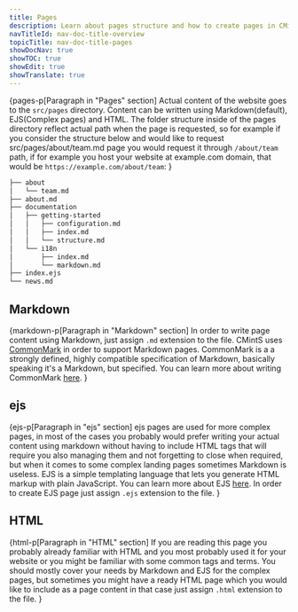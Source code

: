 ```yaml
---
title: Pages
description: Learn about pages structure and how to create pages in CMintS using Markdown, ejs and HTML.
navTitleId: nav-doc-title-overview
topicTitle: nav-doc-title-pages
showDocNav: true
showTOC: true
showEdit: true
showTranslate: true
---
```


{pages-p[Paragraph in "Pages" section]
Actual content of the website goes to the `src/pages` directory. Content can be
written using Markdown(default), EJS(Complex pages) and HTML. The folder
structure inside of the pages directory reflect actual path when the page is
requested, so for example if you consider the structure below and would like to
request src/pages/about/team.md page you would request it through `/about/team`
path, if for example you host your website at example.com domain, that would be
`https://example.com/about/team`:
}

```bash
├── about
│   └── team.md
├── about.md
├── documentation
│   ├── getting-started
│   │   ├── configuration.md
│   │   ├── index.md
│   │   └── structure.md
│   └── i18n
│       ├── index.md
│       └── markdown.md
├── index.ejs
└── news.md
```

## Markdown

{markdown-p[Paragraph in "Markdown" section]
In order to write page content using Markdown, just assign `.md` extension to
the file. CMintS uses <a href="http://commonmark.org/"
target="_blank">CommonMark</a> in order to support Markdown pages. CommonMark is
a a strongly defined, highly compatible specification of Markdown, basically
speaking it's a Markdown, but specified. You can learn more about writing
CommonMark <a href="http://commonmark.org/help/" target="_blank">here</a>.
}

## ejs

{ejs-p[Paragraph in "ejs" section]
ejs pages are used for more complex pages, in most of the cases you probably
would prefer writing your actual content using markdown without having to
include HTML tags that will require you also managing them and not forgetting to
close when required, but when it comes to some complex landing pages sometimes
Markdown is useless. EJS is a simple templating language that lets you generate
HTML markup with plain JavaScript. You can learn more about EJS <a
href="http://ejs.co/" target="_blank">here</a>. In order to create EJS page just
assign `.ejs` extension to the file.
}

## HTML

{html-p[Paragraph in "HTML" section]
If you are reading this page you probably already familiar with HTML and you
most probably used it for your website or you might be familiar with some common
tags and terms. You should mostly cover your needs by Markdown and EJS for the
complex pages, but sometimes you might have a ready HTML page which you would
like to include as a page content in that case just assign `.html` extension to
the file.
}
